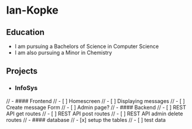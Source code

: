 # Ian-Kopke
## Education
 - I am pursuing a Bachelors of Science in Computer Science
 - I am also pursuing a Minor in Chemistry

## Projects
 - ### InfoSys
//   - #### Frontend
//     - [ ] Homescreen
//       - [ ] Displaying messages
//     - [ ] Create message Form
//     - [ ] Admin page?
//   - #### Backend
//     - [ ] REST API get routes
//     - [ ] REST API post routes
//     - [ ] REST API admin delete routes
//   - #### database
//     - [x] setup the tables
//     - [ ] test data 
